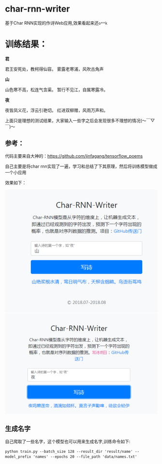 # char-rnn-writer
基于Char RNN实现的作诗Web应用,效果看起来还`o**k`

# 训练结果：

**君**

君王安死处，教柯得仙容。
雾露老寒浦，风吹古角声

**山**

山色寒不高，松连气含渠。
暂行不见江，自属寒露冷。

**夜**

夜皆凤义花，浮云引艳切。
红进双柳赠，风雨万声和。


上面只是理想的测试结果，大家输入一些字之后会发现很多不理想的情况(～￣▽￣)～

## 参考：
代码主要来自大神的：https://github.com/jinfagang/tensorflow_poems

自己主要是将char rnn实现了一遍，学习和总结了下其原理，然后将训练模型做成一个小应用

效果如下：

![](https://github.com/yanqiangmiffy/char-rnn-writer/blob/master/assets/result1.png)
![](https://github.com/yanqiangmiffy/char-rnn-writer/blob/master/assets/result2.png)

## 生成名字
自己爬取了一些名字，这个模型也可以用来生成名字,训练命令如下:

`python train.py --batch_size 128 --result_dir 'result/name' --model_prefix 'names' --epochs 20 --file_path 'data/names.txt'`